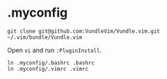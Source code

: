# .myconfig

```
git clone git@github.com:VundleVim/Vundle.vim.git ~/.vim/bundle/Vundle.vim
```

Open `vi` and run `:PluginInstall`.

```
ln .myconfig/.bashrc .bashrc
ln .myconfig/.vimrc .vimrc
```
